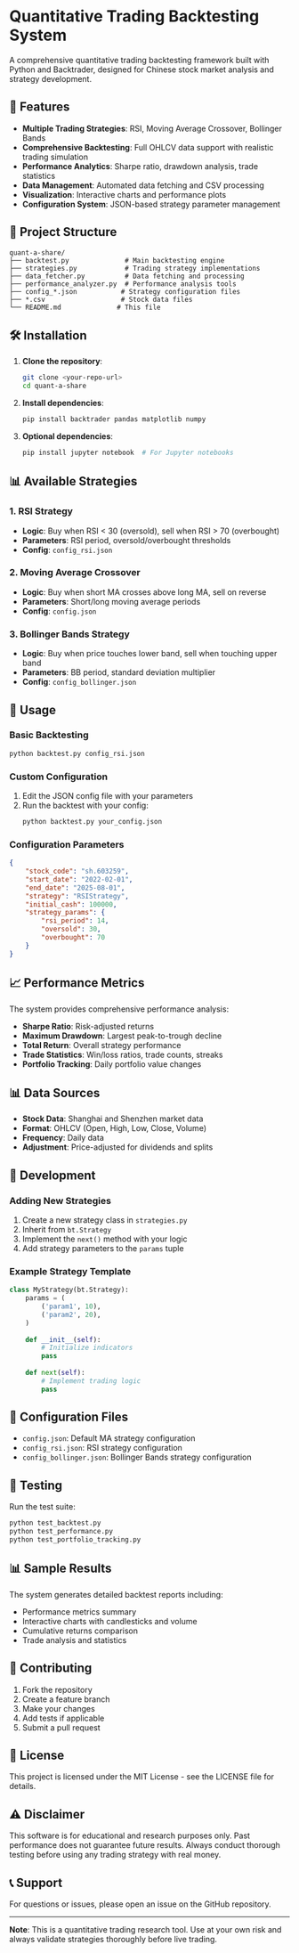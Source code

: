 # Quantitative Trading Backtesting System

A comprehensive quantitative trading backtesting framework built with Python and Backtrader, designed for Chinese stock market analysis and strategy development.

## 🚀 Features

- **Multiple Trading Strategies**: RSI, Moving Average Crossover, Bollinger Bands
- **Comprehensive Backtesting**: Full OHLCV data support with realistic trading simulation
- **Performance Analytics**: Sharpe ratio, drawdown analysis, trade statistics
- **Data Management**: Automated data fetching and CSV processing
- **Visualization**: Interactive charts and performance plots
- **Configuration System**: JSON-based strategy parameter management

## 📁 Project Structure

```
quant-a-share/
├── backtest.py              # Main backtesting engine
├── strategies.py            # Trading strategy implementations
├── data_fetcher.py          # Data fetching and processing
├── performance_analyzer.py  # Performance analysis tools
├── config_*.json           # Strategy configuration files
├── *.csv                   # Stock data files
└── README.md              # This file
```

## 🛠️ Installation

1. **Clone the repository**:
   ```bash
   git clone <your-repo-url>
   cd quant-a-share
   ```

2. **Install dependencies**:
   ```bash
   pip install backtrader pandas matplotlib numpy
   ```

3. **Optional dependencies**:
   ```bash
   pip install jupyter notebook  # For Jupyter notebooks
   ```

## 📊 Available Strategies

### 1. RSI Strategy
- **Logic**: Buy when RSI < 30 (oversold), sell when RSI > 70 (overbought)
- **Parameters**: RSI period, oversold/overbought thresholds
- **Config**: `config_rsi.json`

### 2. Moving Average Crossover
- **Logic**: Buy when short MA crosses above long MA, sell on reverse
- **Parameters**: Short/long moving average periods
- **Config**: `config.json`

### 3. Bollinger Bands Strategy
- **Logic**: Buy when price touches lower band, sell when touching upper band
- **Parameters**: BB period, standard deviation multiplier
- **Config**: `config_bollinger.json`

## 🚀 Usage

### Basic Backtesting
```bash
python backtest.py config_rsi.json
```

### Custom Configuration
1. Edit the JSON config file with your parameters
2. Run the backtest with your config:
   ```bash
   python backtest.py your_config.json
   ```

### Configuration Parameters
```json
{
    "stock_code": "sh.603259",
    "start_date": "2022-02-01",
    "end_date": "2025-08-01",
    "strategy": "RSIStrategy",
    "initial_cash": 100000,
    "strategy_params": {
        "rsi_period": 14,
        "oversold": 30,
        "overbought": 70
    }
}
```

## 📈 Performance Metrics

The system provides comprehensive performance analysis:

- **Sharpe Ratio**: Risk-adjusted returns
- **Maximum Drawdown**: Largest peak-to-trough decline
- **Total Return**: Overall strategy performance
- **Trade Statistics**: Win/loss ratios, trade counts, streaks
- **Portfolio Tracking**: Daily portfolio value changes

## 📊 Data Sources

- **Stock Data**: Shanghai and Shenzhen market data
- **Format**: OHLCV (Open, High, Low, Close, Volume)
- **Frequency**: Daily data
- **Adjustment**: Price-adjusted for dividends and splits

## 🔧 Development

### Adding New Strategies
1. Create a new strategy class in `strategies.py`
2. Inherit from `bt.Strategy`
3. Implement the `next()` method with your logic
4. Add strategy parameters to the `params` tuple

### Example Strategy Template
```python
class MyStrategy(bt.Strategy):
    params = (
        ('param1', 10),
        ('param2', 20),
    )
    
    def __init__(self):
        # Initialize indicators
        pass
    
    def next(self):
        # Implement trading logic
        pass
```

## 📝 Configuration Files

- `config.json`: Default MA strategy configuration
- `config_rsi.json`: RSI strategy configuration
- `config_bollinger.json`: Bollinger Bands strategy configuration

## 🧪 Testing

Run the test suite:
```bash
python test_backtest.py
python test_performance.py
python test_portfolio_tracking.py
```

## 📊 Sample Results

The system generates detailed backtest reports including:
- Performance metrics summary
- Interactive charts with candlesticks and volume
- Cumulative returns comparison
- Trade analysis and statistics

## 🤝 Contributing

1. Fork the repository
2. Create a feature branch
3. Make your changes
4. Add tests if applicable
5. Submit a pull request

## 📄 License

This project is licensed under the MIT License - see the LICENSE file for details.

## ⚠️ Disclaimer

This software is for educational and research purposes only. Past performance does not guarantee future results. Always conduct thorough testing before using any trading strategy with real money.

## 📞 Support

For questions or issues, please open an issue on the GitHub repository.

---

**Note**: This is a quantitative trading research tool. Use at your own risk and always validate strategies thoroughly before live trading.
